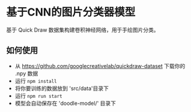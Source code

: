 # 基于CNN的图片分类器模型

基于 Quick Draw 数据集构建卷积神经网络，用于手绘图片分类。

## 如何使用
- 从 https://github.com/googlecreativelab/quickdraw-dataset 下载你的 .npy 数据
- 运行 `npm install`
- 将你要训练的数据放到 'src/data'目录下
- 运行 `npm run start`
- 模型会自动保存在 'doodle-model/' 目录下

